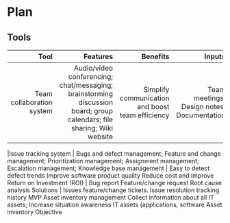 # Plan
## Tools
| Tool | Features | Benefits | Inputs | Outputs | Baseline |
|---:|---:| ---:|---:|---:|---:|
|Team collaboration system|Audio/video conferencing; chat/messaging; brainstorming discussion board; group calendars; file sharing; Wiki website| Simplify communication and boost team efficiency | Team meetings; Design notes; Documentation | Organized teamwork; Version controlled documents | MVP | 


|Issue tracking system | Bugs and defect management; Feature and change management; Prioritization management; Assignment management; Escalation management; Knowledge base management | Easy to detect defect trends Improve software product quality Reduce cost and improve Return on Investment (ROI) | Bug report Feature/change request Root cause analysis Solutions | Issues feature/change tickets.
Issue
resolution
tracking
history
MVP
Asset
inventory
management
Collect information
about all IT assets;
Increase
situation
awareness
IT assets
(applications,
software
Asset
inventory
Objective

